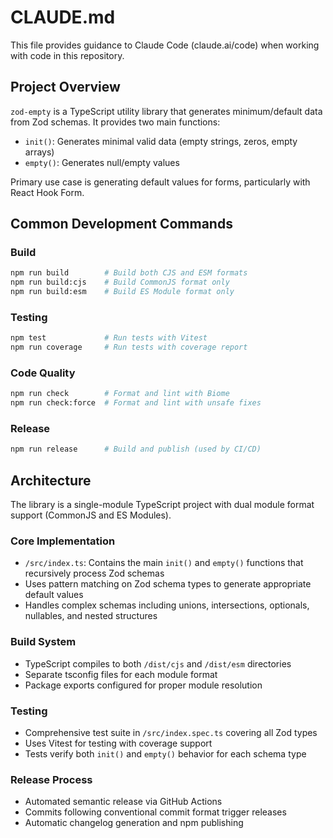 # CLAUDE.md

This file provides guidance to Claude Code (claude.ai/code) when working with code in this repository.

## Project Overview

`zod-empty` is a TypeScript utility library that generates minimum/default data from Zod schemas. It provides two main functions:
- `init()`: Generates minimal valid data (empty strings, zeros, empty arrays)
- `empty()`: Generates null/empty values

Primary use case is generating default values for forms, particularly with React Hook Form.

## Common Development Commands

### Build
```bash
npm run build        # Build both CJS and ESM formats
npm run build:cjs    # Build CommonJS format only
npm run build:esm    # Build ES Module format only
```

### Testing
```bash
npm test             # Run tests with Vitest
npm run coverage     # Run tests with coverage report
```

### Code Quality
```bash
npm run check        # Format and lint with Biome
npm run check:force  # Format and lint with unsafe fixes
```

### Release
```bash
npm run release      # Build and publish (used by CI/CD)
```

## Architecture

The library is a single-module TypeScript project with dual module format support (CommonJS and ES Modules).

### Core Implementation
- `/src/index.ts`: Contains the main `init()` and `empty()` functions that recursively process Zod schemas
- Uses pattern matching on Zod schema types to generate appropriate default values
- Handles complex schemas including unions, intersections, optionals, nullables, and nested structures

### Build System
- TypeScript compiles to both `/dist/cjs` and `/dist/esm` directories
- Separate tsconfig files for each module format
- Package exports configured for proper module resolution

### Testing
- Comprehensive test suite in `/src/index.spec.ts` covering all Zod types
- Uses Vitest for testing with coverage support
- Tests verify both `init()` and `empty()` behavior for each schema type

### Release Process
- Automated semantic release via GitHub Actions
- Commits following conventional commit format trigger releases
- Automatic changelog generation and npm publishing